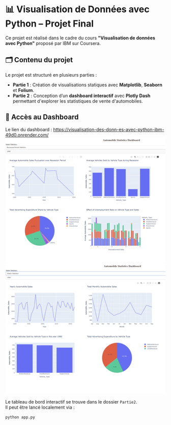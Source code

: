 # 📊 Visualisation de Données avec Python – Projet Final

Ce projet est réalisé dans le cadre du cours **"Visualisation de données avec Python"** proposé par IBM sur Coursera.

## 🗂️ Contenu du projet

Le projet est structuré en plusieurs parties :

- **Partie 1** : Création de visualisations statiques avec **Matplotlib**, **Seaborn** et **Folium**.
- **Partie 2** : Conception d’un **dashboard interactif** avec **Plotly Dash** permettant d'explorer les statistiques de vente d'automobiles.

## 🚀 Accès au Dashboard
Le lien du dashboard : https://visualisation-des-donn-es-avec-python-ibm-49d0.onrender.com/
![alt text](Recession%20Period.png)
![alt text](Yearly.png)

Le tableau de bord interactif se trouve dans le dossier `Partie2`.  
Il peut être lancé localement via :



```bash
python app.py

